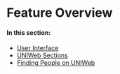# Feature Overview



#### In this section:

* [User Interface](user-interface.md)
* [UNIWeb Sections](navigating-uniweb.md)
* [Finding People on UNIWeb](finding-people-on-uniweb.md)

